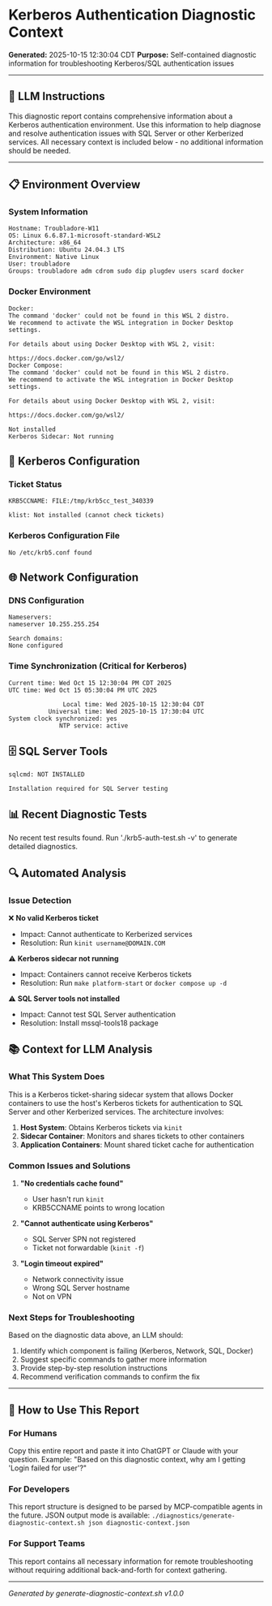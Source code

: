 # Kerberos Authentication Diagnostic Context

**Generated:** 2025-10-15 12:30:04 CDT
**Purpose:** Self-contained diagnostic information for troubleshooting Kerberos/SQL authentication issues

---

## 🤖 LLM Instructions

This diagnostic report contains comprehensive information about a Kerberos authentication environment.
Use this information to help diagnose and resolve authentication issues with SQL Server or other Kerberized services.
All necessary context is included below - no additional information should be needed.

---

## 📋 Environment Overview

### System Information
```
Hostname: Troubladore-W11
OS: Linux 6.6.87.1-microsoft-standard-WSL2
Architecture: x86_64
Distribution: Ubuntu 24.04.3 LTS
Environment: Native Linux
User: troubladore
Groups: troubladore adm cdrom sudo dip plugdev users scard docker
```

### Docker Environment
```
Docker: 
The command 'docker' could not be found in this WSL 2 distro.
We recommend to activate the WSL integration in Docker Desktop settings.

For details about using Docker Desktop with WSL 2, visit:

https://docs.docker.com/go/wsl2/
Docker Compose: 
The command 'docker' could not be found in this WSL 2 distro.
We recommend to activate the WSL integration in Docker Desktop settings.

For details about using Docker Desktop with WSL 2, visit:

https://docs.docker.com/go/wsl2/

Not installed
Kerberos Sidecar: Not running
```

## 🔑 Kerberos Configuration

### Ticket Status
```
KRB5CCNAME: FILE:/tmp/krb5cc_test_340339

klist: Not installed (cannot check tickets)
```

### Kerberos Configuration File
```
No /etc/krb5.conf found
```

## 🌐 Network Configuration

### DNS Configuration
```
Nameservers:
nameserver 10.255.255.254

Search domains:
None configured
```

### Time Synchronization (Critical for Kerberos)
```
Current time: Wed Oct 15 12:30:04 PM CDT 2025
UTC time: Wed Oct 15 05:30:04 PM UTC 2025

               Local time: Wed 2025-10-15 12:30:04 CDT
           Universal time: Wed 2025-10-15 17:30:04 UTC
System clock synchronized: yes
              NTP service: active
```

## 🗄️ SQL Server Tools

```
sqlcmd: NOT INSTALLED

Installation required for SQL Server testing
```

## 📊 Recent Diagnostic Tests

No recent test results found.
Run './krb5-auth-test.sh -v' to generate detailed diagnostics.

## 🔍 Automated Analysis

### Issue Detection

❌ **No valid Kerberos ticket**
   - Impact: Cannot authenticate to Kerberized services
   - Resolution: Run `kinit username@DOMAIN.COM`

⚠️  **Kerberos sidecar not running**
   - Impact: Containers cannot receive Kerberos tickets
   - Resolution: Run `make platform-start` or `docker compose up -d`

⚠️  **SQL Server tools not installed**
   - Impact: Cannot test SQL Server authentication
   - Resolution: Install mssql-tools18 package


## 📚 Context for LLM Analysis

### What This System Does

This is a Kerberos ticket-sharing sidecar system that allows Docker containers to use
the host's Kerberos tickets for authentication to SQL Server and other Kerberized services.
The architecture involves:

1. **Host System**: Obtains Kerberos tickets via `kinit`
2. **Sidecar Container**: Monitors and shares tickets to other containers
3. **Application Containers**: Mount shared ticket cache for authentication

### Common Issues and Solutions

1. **"No credentials cache found"**
   - User hasn't run `kinit`
   - KRB5CCNAME points to wrong location

2. **"Cannot authenticate using Kerberos"**
   - SQL Server SPN not registered
   - Ticket not forwardable (`kinit -f`)

3. **"Login timeout expired"**
   - Network connectivity issue
   - Wrong SQL Server hostname
   - Not on VPN

### Next Steps for Troubleshooting

Based on the diagnostic data above, an LLM should:
1. Identify which component is failing (Kerberos, Network, SQL, Docker)
2. Suggest specific commands to gather more information
3. Provide step-by-step resolution instructions
4. Recommend verification commands to confirm the fix

---

## 🤝 How to Use This Report

### For Humans
Copy this entire report and paste it into ChatGPT or Claude with your question.
Example: "Based on this diagnostic context, why am I getting 'Login failed for user'?"

### For Developers
This report structure is designed to be parsed by MCP-compatible agents in the future.
JSON output mode is available: `./diagnostics/generate-diagnostic-context.sh json diagnostic-context.json`

### For Support Teams
This report contains all necessary information for remote troubleshooting without
requiring additional back-and-forth for context gathering.

---

*Generated by generate-diagnostic-context.sh v1.0.0*
